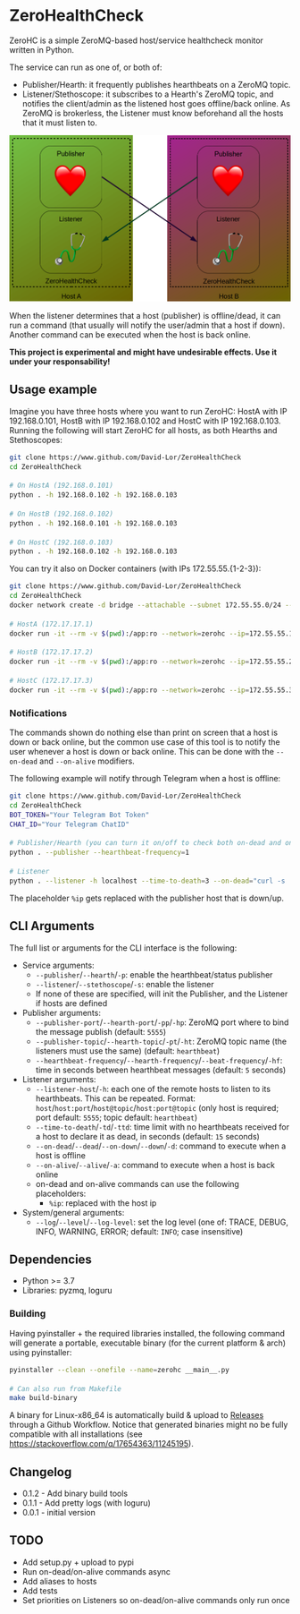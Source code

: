 # ZeroHealthCheck

ZeroHC is a simple ZeroMQ-based host/service healthcheck monitor written in Python.

The service can run as one of, or both of:

- Publisher/Hearth: it frequently publishes hearthbeats on a ZeroMQ topic.
- Listener/Stethoscope: it subscribes to a Hearth's ZeroMQ topic, and notifies the client/admin as the listened host goes offline/back online.
  As ZeroMQ is brokerless, the Listener must know beforehand all the hosts that it must listen to.

![Service Structure](docs/service_structure_diagram.png)

When the listener determines that a host (publisher) is offline/dead, it can run a command (that usually will notify the user/admin that a host if down). Another command can be executed when the host is back online.

**This project is experimental and might have undesirable effects. Use it under your responsability!**

## Usage example

Imagine you have three hosts where you want to run ZeroHC: HostA with IP 192.168.0.101, HostB with IP 192.168.0.102 and HostC with IP 192.168.0.103.
Running the following will start ZeroHC for all hosts, as both Hearths and Stethoscopes:

```sh
git clone https://www.github.com/David-Lor/ZeroHealthCheck
cd ZeroHealthCheck

# On HostA (192.168.0.101)
python . -h 192.168.0.102 -h 192.168.0.103

# On HostB (192.168.0.102)
python . -h 192.168.0.101 -h 192.168.0.103

# On HostC (192.168.0.103)
python . -h 192.168.0.102 -h 192.168.0.103
```

You can try it also on Docker containers (with IPs 172.55.55.{1-2-3}):

```sh
git clone https://www.github.com/David-Lor/ZeroHealthCheck
cd ZeroHealthCheck
docker network create -d bridge --attachable --subnet 172.55.55.0/24 --gateway 172.55.55.100 zerohc

# HostA (172.17.17.1)
docker run -it --rm -v $(pwd):/app:ro --network=zerohc --ip=172.55.55.1 --workdir=/app python:3.7 bash -c "pip install -r requirements.txt && python . -h 172.55.55.2 -h 172.55.55.3"

# HostB (172.17.17.2)
docker run -it --rm -v $(pwd):/app:ro --network=zerohc --ip=172.55.55.2 --workdir=/app python:3.7 bash -c "pip install -r requirements.txt && python . -h 172.55.55.1 -h 172.55.55.3"

# HostC (172.17.17.3)
docker run -it --rm -v $(pwd):/app:ro --network=zerohc --ip=172.55.55.3 --workdir=/app python:3.7 bash -c "pip install -r requirements.txt && python . -h 172.55.55.1 -h 172.55.55.2"
```

### Notifications

The commands shown do nothing else than print on screen that a host is down or back online, but the common use case of this tool is to notify the user whenever a host is down or back online.
This can be done with the `--on-dead` and `--on-alive` modifiers.

The following example will notify through Telegram when a host is offline:

```sh
git clone https://www.github.com/David-Lor/ZeroHealthCheck
cd ZeroHealthCheck
BOT_TOKEN="Your Telegram Bot Token"
CHAT_ID="Your Telegram ChatID"

# Publisher/Hearth (you can turn it on/off to check both on-dead and on-alive commands)
python . --publisher --hearthbeat-frequency=1

# Listener
python . --listener -h localhost --time-to-death=3 --on-dead="curl -s 'https://api.telegram.org/bot$BOT_TOKEN/sendMessage?chat_id=$CHAT_ID&text=Host %ip is OFFLINE'" --on-alive="curl -s 'https://api.telegram.org/bot$BOT_TOKEN/sendMessage?chat_id=$CHAT_ID&text=Host %ip is BACK ONLINE'"
```

The placeholder `%ip` gets replaced with the publisher host that is down/up.

## CLI Arguments

The full list or arguments for the CLI interface is the following:

- Service arguments:
	- `--publisher`/`--hearth`/`-p`: enable the hearthbeat/status publisher
	- `--listener`/`--stethoscope`/`-s`: enable the listener
	- If none of these are specified, will init the Publisher, and the Listener if hosts are defined
- Publisher arguments:
	- `--publisher-port`/`--hearth-port`/`-pp`/`-hp`: ZeroMQ port where to bind the message publish (default: `5555`)
	- `--publisher-topic`/`--hearth-topic`/`-pt`/`-ht`: ZeroMQ topic name (the listeners must use the same) (default: `hearthbeat`)
	- `--hearthbeat-frequency`/`--hearth-frequency`/`--beat-frequency`/`-hf`: time in seconds between hearthbeat messages (default: `5` seconds)
- Listener arguments:
	- `--listener-host`/`-h`: each one of the remote hosts to listen to its hearthbeats. This can be repeated. Format: `host`/`host:port`/`host@topic`/`host:port@topic` (only host is required; port default: `5555`; topic default: `hearthbeat`)
	- `--time-to-death`/`-td`/`-ttd`: time limit with no hearthbeats received for a host to declare it as dead, in seconds (default: `15` seconds)
	- `--on-dead`/`--dead`/`--on-down`/`--down`/`-d`: command to execute when a host is offline
	- `--on-alive`/`--alive`/`-a`: command to execute when a host is back online
	- on-dead and on-alive commands can use the following placeholders:
		- `%ip`: replaced with the host ip
- System/general arguments:
	- `--log`/`--level`/`--log-level`: set the log level (one of: TRACE, DEBUG, INFO, WARNING, ERROR; default: `INFO`; case insensitive)

## Dependencies

- Python >= 3.7
- Libraries: pyzmq, loguru

### Building

Having pyinstaller + the required libraries installed, the following command will generate a portable, executable binary (for the current platform & arch) using pyinstaller:

```bash
pyinstaller --clean --onefile --name=zerohc __main__.py

# Can also run from Makefile
make build-binary
```

A binary for Linux-x86_64 is automatically build & upload to [Releases](https://github.com/David-Lor/ZeroHealthCheck/releases) through a Github Workflow.
Notice that generated binaries might no be fully compatible with all installations (see https://stackoverflow.com/q/17654363/11245195).

## Changelog

- 0.1.2 - Add binary build tools
- 0.1.1 - Add pretty logs (with loguru)
- 0.0.1 - initial version

## TODO

- Add setup.py + upload to pypi
- Run on-dead/on-alive commands async
- Add aliases to hosts
- Add tests
- Set priorities on Listeners so on-dead/on-alive commands only run once
